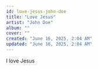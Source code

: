 ```yaml
---
id: love-jesus-john-doe
title: "Love Jesus"
artist: "John Doe"
album: ""
cover: ""
created: "June 16, 2025, 2:04 AM"
updated: "June 16, 2025, 2:04 AM"
---
```


I love Jesus